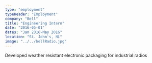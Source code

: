 ```yaml
---
type: "employment"
typeHeader: "Employment"
company: "Bell"
title: "Engineering Intern"
date: "2016-05-01"
dates: "Jan 2016-May 2016"
location: "St. John's, NL"
image: "../../bellRadio.jpg"
---
```


Developed weather resistant electronic packaging for industrial radios
